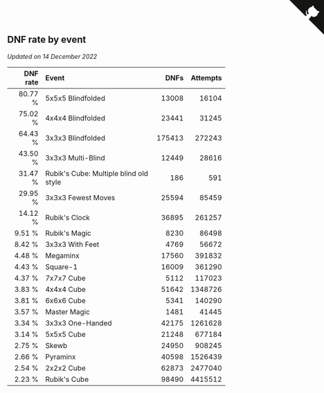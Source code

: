 ## DNF rate by event

*Updated on 14 December 2022*

| DNF rate | Event | DNFs | Attempts |
| ---: | :--- | ---: | ---: |
| 80.77 % | 5x5x5 Blindfolded | 13008 | 16104 |
| 75.02 % | 4x4x4 Blindfolded | 23441 | 31245 |
| 64.43 % | 3x3x3 Blindfolded | 175413 | 272243 |
| 43.50 % | 3x3x3 Multi-Blind | 12449 | 28616 |
| 31.47 % | Rubik's Cube: Multiple blind old style | 186 | 591 |
| 29.95 % | 3x3x3 Fewest Moves | 25594 | 85459 |
| 14.12 % | Rubik's Clock | 36895 | 261257 |
| 9.51 % | Rubik's Magic | 8230 | 86498 |
| 8.42 % | 3x3x3 With Feet | 4769 | 56672 |
| 4.48 % | Megaminx | 17560 | 391832 |
| 4.43 % | Square-1 | 16009 | 361290 |
| 4.37 % | 7x7x7 Cube | 5112 | 117023 |
| 3.83 % | 4x4x4 Cube | 51642 | 1348726 |
| 3.81 % | 6x6x6 Cube | 5341 | 140290 |
| 3.57 % | Master Magic | 1481 | 41445 |
| 3.34 % | 3x3x3 One-Handed | 42175 | 1261628 |
| 3.14 % | 5x5x5 Cube | 21248 | 677184 |
| 2.75 % | Skewb | 24950 | 908245 |
| 2.66 % | Pyraminx | 40598 | 1526439 |
| 2.54 % | 2x2x2 Cube | 62873 | 2477040 |
| 2.23 % | Rubik's Cube | 98490 | 4415512 |


<a href="https://github.com/JustinTimeCuber/wca_statistics" class="github-corner" aria-label="View source on Github"><svg width="80" height="80" viewBox="0 0 250 250" style="fill:#151513; color:#fff; position: absolute; top: 0; border: 0; right: 0;" aria-hidden="true"><path d="M0,0 L115,115 L130,115 L142,142 L250,250 L250,0 Z"></path><path d="M128.3,109.0 C113.8,99.7 119.0,89.6 119.0,89.6 C122.0,82.7 120.5,78.6 120.5,78.6 C119.2,72.0 123.4,76.3 123.4,76.3 C127.3,80.9 125.5,87.3 125.5,87.3 C122.9,97.6 130.6,101.9 134.4,103.2" fill="currentColor" style="transform-origin: 130px 106px;" class="octo-arm"></path><path d="M115.0,115.0 C114.9,115.1 118.7,116.5 119.8,115.4 L133.7,101.6 C136.9,99.2 139.9,98.4 142.2,98.6 C133.8,88.0 127.5,74.4 143.8,58.0 C148.5,53.4 154.0,51.2 159.7,51.0 C160.3,49.4 163.2,43.6 171.4,40.1 C171.4,40.1 176.1,42.5 178.8,56.2 C183.1,58.6 187.2,61.8 190.9,65.4 C194.5,69.0 197.7,73.2 200.1,77.6 C213.8,80.2 216.3,84.9 216.3,84.9 C212.7,93.1 206.9,96.0 205.4,96.6 C205.1,102.4 203.0,107.8 198.3,112.5 C181.9,128.9 168.3,122.5 157.7,114.1 C157.9,116.9 156.7,120.9 152.7,124.9 L141.0,136.5 C139.8,137.7 141.6,141.9 141.8,141.8 Z" fill="currentColor" class="octo-body"></path></svg></a><style>.github-corner:hover .octo-arm{animation:octocat-wave 560ms ease-in-out}@keyframes octocat-wave{0%,100%{transform:rotate(0)}20%,60%{transform:rotate(-25deg)}40%,80%{transform:rotate(10deg)}}@media (max-width:500px){.github-corner:hover .octo-arm{animation:none}.github-corner .octo-arm{animation:octocat-wave 560ms ease-in-out}}</style>
